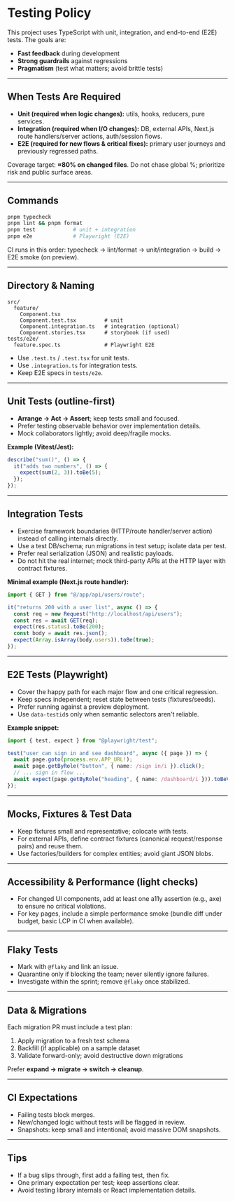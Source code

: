 # Testing Policy

This project uses TypeScript with unit, integration, and end-to-end (E2E) tests. The goals are:
- **Fast feedback** during development
- **Strong guardrails** against regressions
- **Pragmatism** (test what matters; avoid brittle tests)

---

## When Tests Are Required
- **Unit (required when logic changes):** utils, hooks, reducers, pure services.
- **Integration (required when I/O changes):** DB, external APIs, Next.js route handlers/server actions, auth/session flows.
- **E2E (required for new flows & critical fixes):** primary user journeys and previously regressed paths.

Coverage target: **≈80% on changed files**. Do not chase global %; prioritize risk and public surface areas.

---

## Commands
```bash
pnpm typecheck
pnpm lint && pnpm format
pnpm test            # unit + integration
pnpm e2e             # Playwright (E2E)
```

CI runs in this order: typecheck → lint/format → unit/integration → build → E2E smoke (on preview).

---

## Directory & Naming
```
src/
  feature/
    Component.tsx
    Component.test.tsx         # unit
    Component.integration.ts   # integration (optional)
    Component.stories.tsx      # storybook (if used)
tests/e2e/
  feature.spec.ts              # Playwright E2E
```

- Use `.test.ts` / `.test.tsx` for unit tests.
- Use `.integration.ts` for integration tests.
- Keep E2E specs in `tests/e2e`.

---

## Unit Tests (outline-first)
- **Arrange → Act → Assert**; keep tests small and focused.
- Prefer testing observable behavior over implementation details.
- Mock collaborators lightly; avoid deep/fragile mocks.

**Example (Vitest/Jest):**
```ts
describe("sum()", () => {
  it("adds two numbers", () => {
    expect(sum(2, 3)).toBe(5);
  });
});
```

---

## Integration Tests
- Exercise framework boundaries (HTTP/route handler/server action) instead of calling internals directly.
- Use a test DB/schema; run migrations in test setup; isolate data per test.
- Prefer real serialization (JSON) and realistic payloads.
- Do not hit the real internet; mock third-party APIs at the HTTP layer with contract fixtures.

**Minimal example (Next.js route handler):**
```ts
import { GET } from "@/app/api/users/route";

it("returns 200 with a user list", async () => {
  const req = new Request("http://localhost/api/users");
  const res = await GET(req);
  expect(res.status).toBe(200);
  const body = await res.json();
  expect(Array.isArray(body.users)).toBe(true);
});
```

---

## E2E Tests (Playwright)
- Cover the happy path for each major flow and one critical regression.
- Keep specs independent; reset state between tests (fixtures/seeds).
- Prefer running against a preview deployment.
- Use `data-testid`s only when semantic selectors aren't reliable.

**Example snippet:**
```ts
import { test, expect } from "@playwright/test";

test("user can sign in and see dashboard", async ({ page }) => {
  await page.goto(process.env.APP_URL!);
  await page.getByRole("button", { name: /sign in/i }).click();
  // ... sign in flow ...
  await expect(page.getByRole("heading", { name: /dashboard/i })).toBeVisible();
});
```

---

## Mocks, Fixtures & Test Data
- Keep fixtures small and representative; colocate with tests.
- For external APIs, define contract fixtures (canonical request/response pairs) and reuse them.
- Use factories/builders for complex entities; avoid giant JSON blobs.

---

## Accessibility & Performance (light checks)
- For changed UI components, add at least one a11y assertion (e.g., axe) to ensure no critical violations.
- For key pages, include a simple performance smoke (bundle diff under budget, basic LCP in CI when available).

---

## Flaky Tests
- Mark with `@flaky` and link an issue.
- Quarantine only if blocking the team; never silently ignore failures.
- Investigate within the sprint; remove `@flaky` once stabilized.

---

## Data & Migrations
Each migration PR must include a test plan:
1. Apply migration to a fresh test schema
2. Backfill (if applicable) on a sample dataset
3. Validate forward-only; avoid destructive down migrations

Prefer **expand → migrate → switch → cleanup**.

---

## CI Expectations
- Failing tests block merges.
- New/changed logic without tests will be flagged in review.
- Snapshots: keep small and intentional; avoid massive DOM snapshots.

---

## Tips
- If a bug slips through, first add a failing test, then fix.
- One primary expectation per test; keep assertions clear.
- Avoid testing library internals or React implementation details.

